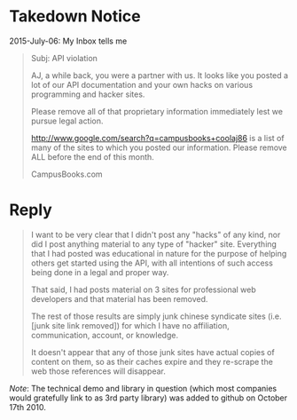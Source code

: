 <!--
Apparently not everyone likes it when you show a technical demo
of using their API or write a library and a getting started guide
to help their users... yikes!
-->

Takedown Notice
===============

2015-July-06: My Inbox tells me

> Subj: API violation
>
> AJ, a while back, you were a partner with us.
> It looks like you posted a lot of our API documentation
> and your own hacks on various programming and hacker sites.
>
> Please remove all of that proprietary information immediately
> lest we pursue legal action.
>
> http://www.google.com/search?q=campusbooks+coolaj86 is a list
> of many of the sites to which you posted our information.
> Please remove ALL before the end of this month.
>
> CampusBooks.com

Reply
=====

> I want to be very clear that I didn't post any "hacks" of any kind, nor did I post anything material to any type of "hacker" site. Everything that I had posted was educational in nature for the purpose of helping others get started using the API, with all intentions of such access being done in a legal and proper way.
>
> That said, I had posts material on 3 sites for professional web developers and that material has been removed.
>
> The rest of those results are simply junk chinese syndicate sites (i.e. [junk site link removed]) for which I have no affiliation, communication, account, or knowledge.
>
> It doesn't appear that any of those junk sites have actual copies of content on them, so as their caches expire and they re-scrape the web those references will disappear.

*Note*: The technical demo and library in question (which most companies would gratefully link to as 3rd party library) was added to github on October 17th 2010.
